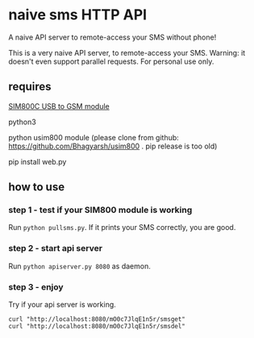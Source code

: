 # naive sms HTTP API

A naive API server to remote-access your SMS without phone!

This is a very naive API server, to remote-access your SMS. Warning: it doesn't even support parallel requests. For personal use only.

## requires

[SIM800C USB to GSM module](https://www.amazon.com/EC-Buying-Quad-Band-Integrated-Transmission/dp/B0B64X81LD/ref=sr_1_4?crid=2KW2A16T3C6R0&keywords=sim800&qid=1701559081&sprefix=sim800%2Caps%2C350&sr=8-4)

python3

python usim800 module (please clone from github: <https://github.com/Bhagyarsh/usim800> . pip release is too old)

pip install web.py

## how to use

### step 1 - test if your SIM800 module is working

Run `python pullsms.py`. If it prints your SMS correctly, you are good.

### step 2 - start api server

Run `python apiserver.py 8080` as daemon.

### step 3 - enjoy

Try if your api server is working.

```
curl "http://localhost:8080/mO0c7JlqE1n5r/smsget"
curl "http://localhost:8080/mO0c7JlqE1n5r/smsdel"
```





